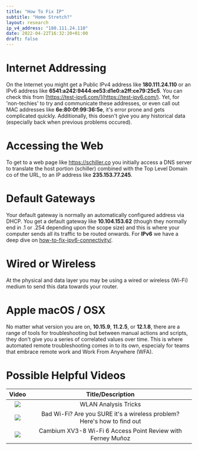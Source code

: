 ```yaml
---
title: "How To Fix IP"
subtitle: "Home Stretch?"
layout: research
ip_v4_address: "180.111.24.110"
date: 2022-04-22T16:32:20+01:00
draft: false
---
```


# Internet Addressing
On the Internet you might get a Public IPv4 address like **180.111.24.110** or an IPv6 address like **6541:a242:9444:ee53:d1e0:a2ff:ce79:25c5**. You can check this from [https://test-ipv6.com/](https://test-ipv6.com/). Yet, for 'non-techies' to try and communicate these addresses, or even call out MAC addresses like **6e:80:0f:99:36:5e**, it's error prone and gets complicated quickly. Additionally, this doesn't give you any historical data (especially back when previous problems occured).

# Accessing the Web
To get to a web page like https://schiller.co you initially access a DNS server to translate the host portion (schiller) combined with the Top Level Domain co of the URL, to an IP address like **235.153.77.245**. 

# Default Gateways
Your default gateway is normally an automatically configured address via DHCP. You get a default gateway like **10.104.153.62** (though they normally end in .1 or .254 depending upon the scope size) and this is where your computer sends all its traffic to be routed onwards. For **IPv6** we have a deep dive on [how-to-fix-ipv6-connectivity/](/blog/how-to-fix-ipv6-connectivity/).

# Wired or Wireless
At the physical and data layer you may be using a wired or wireless (Wi-Fi) medium to send this data towards your router. 

# Apple macOS / OSX
No matter what version you are on, **10.15.9**, **11.2.5**, or **12.1.8**, there are a range of tools for troubleshooting but between manual actions and scripts, they don't give you a series of correlated values over time. This is where automated remote troubleshooting comes in to its own, especialy for teams that embrace remote work and Work From Anywhere (WFA).

# Possible Helpful Videos

|Video | Title/Description |
| :---: | :---: |  
| [![](https://i.ytimg.com/vi/8GQaWCjS-vk/default.jpg)](https://www.youtube.com/watch?v=8GQaWCjS-vk) | WLAN Analysis Tricks | Peter Mackenzie | WLPC Phoenix 2020 |
| [![](https://i.ytimg.com/vi/1G4qihqHZJ0/default.jpg)](https://www.youtube.com/watch?v=1G4qihqHZJ0) | Bad Wi-Fi? Are you SURE it&#39;s a wireless problem? Here&#39;s how to find out |
| [![](https://i.ytimg.com/vi/jfwfe4DVfdw/default.jpg)](https://www.youtube.com/watch?v=jfwfe4DVfdw) | Cambium XV3-8 Wi-Fi 6 Access Point Review with Ferney Muñoz |
